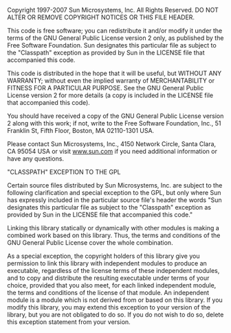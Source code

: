 Copyright 1997-2007 Sun Microsystems, Inc. All Rights Reserved.
DO NOT ALTER OR REMOVE COPYRIGHT NOTICES OR THIS FILE HEADER.

This code is free software; you can redistribute it and/or modify it
under the terms of the GNU General Public License version 2 only, as
published by the Free Software Foundation. Sun designates this
particular file as subject to the "Classpath" exception as provided
by Sun in the LICENSE file that accompanied this code.

This code is distributed in the hope that it will be useful, but WITHOUT
ANY WARRANTY; without even the implied warranty of MERCHANTABILITY or
FITNESS FOR A PARTICULAR PURPOSE. See the GNU General Public License
version 2 for more details (a copy is included in the LICENSE file that
accompanied this code).

You should have received a copy of the GNU General Public License version
2 along with this work; if not, write to the Free Software Foundation,
Inc., 51 Franklin St, Fifth Floor, Boston, MA 02110-1301 USA.

Please contact Sun Microsystems, Inc., 4150 Network Circle, Santa Clara,
CA 95054 USA or visit www.sun.com if you need additional information or
have any questions.

"CLASSPATH" EXCEPTION TO THE GPL

Certain source files distributed by Sun Microsystems, Inc. are subject to
the following clarification and special exception to the GPL, but only where
Sun has expressly included in the particular source file's header the words
"Sun designates this particular file as subject to the "Classpath" exception
as provided by Sun in the LICENSE file that accompanied this code."

Linking this library statically or dynamically with other modules is making
a combined work based on this library. Thus, the terms and conditions of
the GNU General Public License cover the whole combination.

As a special exception, the copyright holders of this library give you
permission to link this library with independent modules to produce an
executable, regardless of the license terms of these independent modules,
and to copy and distribute the resulting executable under terms of your
choice, provided that you also meet, for each linked independent module,
the terms and conditions of the license of that module. An independent
module is a module which is not derived from or based on this library.
If you modify this library, you may extend this exception to your version
of the library, but you are not obligated to do so. If you do not wish to
do so, delete this exception statement from your version.

